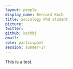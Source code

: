 ```yaml
---
layout: people
display_name: Bernard Koch
title: Sociology Phd student
picture: 
twitter: 
github: kochbj
email:
role: participant
session: summer-17
---
```

This is a test.
